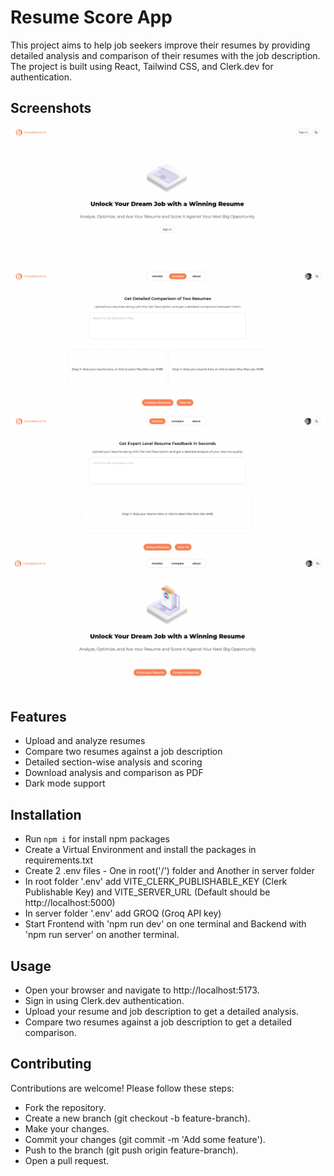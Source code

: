 # Resume Score App

This project aims to help job seekers improve their resumes by providing detailed analysis and comparison of their resumes with the job description. The project is built using React, Tailwind CSS, and Clerk.dev for authentication.

## Screenshots

![Screenshot 1](./public/Screenshot1.png)
![Screenshot 2](./public/Screenshot2.png)
![Screenshot 3](./public/Screenshot3.png)
![Screenshot 4](./public/Screenshot4.png)

## Features

- Upload and analyze resumes
- Compare two resumes against a job description
- Detailed section-wise analysis and scoring
- Download analysis and comparison as PDF
- Dark mode support

## Installation

- Run `npm i` for install npm packages
- Create a Virtual Environment and install the packages in requirements.txt
- Create 2 .env files - One in root('/') folder and Another in server folder
- In root folder '.env' add VITE_CLERK_PUBLISHABLE_KEY (Clerk Publishable Key) and VITE_SERVER_URL (Default should be http://localhost:5000)
- In server folder '.env' add GROQ (Groq API key)
- Start Frontend with 'npm run dev' on one terminal and Backend with 'npm run server' on another terminal.

## Usage

- Open your browser and navigate to http://localhost:5173.
- Sign in using Clerk.dev authentication.
- Upload your resume and job description to get a detailed analysis.
- Compare two resumes against a job description to get a detailed comparison.

## Contributing

Contributions are welcome! Please follow these steps:

- Fork the repository.
- Create a new branch (git checkout -b feature-branch).
- Make your changes.
- Commit your changes (git commit -m 'Add some feature').
- Push to the branch (git push origin feature-branch).
- Open a pull request.
